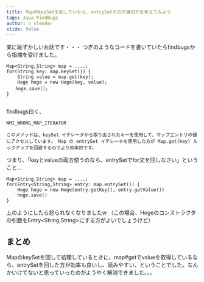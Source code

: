 ```yaml
---
title: MapのkeySetを回していたら、entrySetの方が適切かを考えてみよう
tags: Java FindBugs
author: n_slender
slide: false
---
```

実に恥ずかしいお話です・・・
つぎのようなコードを書いていたらfindbugsから指摘を受けました。

```
Map<String,String> map = ....;
for(String key: map.keySet()) {
    String value = map.get(key);
    Hoge hoge = new Hoge(key, value);  
　　hoge.save();　  
}


```

findbugs曰く、

```
WMI_WRONG_MAP_ITERATOR

このメソッドは、keySet イテレータから取り出されたキーを使用して、マップエントリの値にアクセスしています。 Map の entrySet イテレータを使用した方が Map.get(key) ルックアップを回避するのでより効率的です。

```

つまり、「keyとvalueの両方使うのなら、entrySetでfor文を回しなさい」ということ...

```
Map<String,String> map = ....;
for(Entry<String,String> entry: map.entrySet()) {
    Hoge hoge = new Hoge(entry.getKey(), entry.getValue())
    hoge.save()
}
```

上のようにしたら怒られなくなりましたw 
（この場合、Hogeのコンストラクタの引数をEntry<String,String>にする方がよいでしょうけど）

## まとめ

MapのkeySetを回して処理しているときに、map#getでvalueを取得しているなら、entrySetを回した方が効率も良いし、読みやすい、ということでした。なんかいけてないと思っていったのがようやく解消できました。。。

